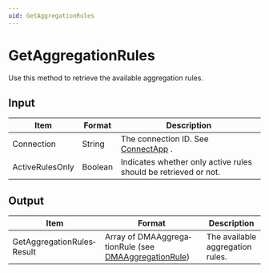 ```yaml
---
uid: GetAggregationRules
---
```


# GetAggregationRules

Use this method to retrieve the available aggregation rules.

## Input

| Item            | Format  | Description                                                     |
|-----------------|---------|-----------------------------------------------------------------|
| Connection      | String  | The connection ID. See [ConnectApp](xref:ConnectApp) .            |
| ActiveRulesOnly | Boolean | Indicates whether only active rules should be retrieved or not. |

## Output

| Item                       | Format                                                                                                  | Description                      |
|----------------------------|---------------------------------------------------------------------------------------------------------|----------------------------------|
| GetAggregationRules­Result | Array of DMAAggrega­tionRule (see [DMAAggregationRule](xref:DMAAggregationRule)) | The available aggregation rules. |

